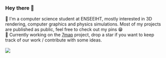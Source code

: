 ### Hey there 👋
📖  I'm a computer science student at ENSEEIHT, mostly interested in 3D rendering, computer graphics and physics simulations. Most of my projects are published as public, feel free to check out my pins 😁<br>
🚀  Currently working on the [7map](https://github.com/7map/7map) project, drop a star if you want to keep track of our work / contribute with some ideas.<br>
<br>
<a href="https://github.com/l3alr0g?tab=repositories">
  <img align="center" src="https://github-readme-stats.vercel.app/api?username=l3alr0g&show_icons=true&theme=gotham&count_private=true&custom_title=l3alr0g's+Github+Stats&bg_color=0D1117&hide_border=true" />
</a>
<!-- <a href="https://github.com/anuraghazra/github-readme-stats">
  <img align="center" src="https://github-readme-stats.vercel.app/api/top-langs/?username=l3alr0g&layout=compact&theme=gotham" />
</a> -->
